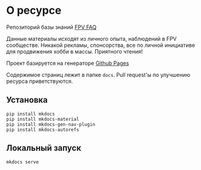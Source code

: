 # О ресурсе

Репозиторий базы знаний [FPV FAQ](https://get-the-manual.github.io/fpv/)

Данные материалы исходят из личного опыта, наблюдений в FPV сообществе. Никакой рекламы, спонсорства, все по личной инициативе для продвижения хобби в массы. Приятного чтения!

Проект базируется на генераторе [Github Pages](https://pages.github.com/)

Содержимое страниц лежит в папке `docs`. Pull request'ы по улучшению ресурса приветствуются.


## Установка
```
pip install mkdocs
pip install mkdocs-material
pip install mkdocs-gen-nav-plugin
pip install mkdocs-autorefs
```

## Локальный запуск
```
mkdocs serve
```